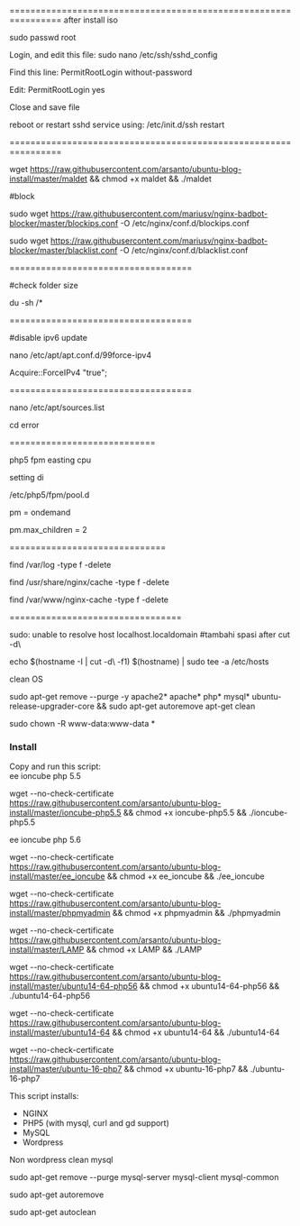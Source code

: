 
================================================================
after install iso 

sudo passwd root

Login, and edit this file: sudo nano /etc/ssh/sshd_config

Find this line: PermitRootLogin without-password

Edit: PermitRootLogin yes

Close and save file

reboot or restart sshd service using: /etc/init.d/ssh restart


================================================================




wget https://raw.githubusercontent.com/arsanto/ubuntu-blog-install/master/maldet && chmod +x maldet && ./maldet

#block

sudo wget  https://raw.githubusercontent.com/mariusv/nginx-badbot-blocker/master/blockips.conf -O /etc/nginx/conf.d/blockips.conf


sudo wget https://raw.githubusercontent.com/mariusv/nginx-badbot-blocker/master/blacklist.conf -O /etc/nginx/conf.d/blacklist.conf


===================================

#check folder size 

du -sh /*


===================================


#disable ipv6 update

nano /etc/apt/apt.conf.d/99force-ipv4

Acquire::ForceIPv4 "true";


===================================


nano /etc/apt/sources.list

cd error

============================

php5 fpm easting cpu


setting di 

/etc/php5/fpm/pool.d


pm = ondemand


pm.max_children = 2

==============================

find /var/log -type f -delete


find /usr/share/nginx/cache -type f -delete

find /var/www/nginx-cache -type f -delete

=================================


sudo: unable to resolve host localhost.localdomain
#tambahi spasi after cut -d\ 

echo $(hostname -I | cut -d\    -f1) $(hostname) | sudo tee -a /etc/hosts






clean OS

sudo apt-get remove --purge -y apache2* apache* php* mysql* ubuntu-release-upgrader-core && sudo apt-get autoremove apt-get clean

sudo chown -R www-data:www-data *



### Install
Copy and run this script:  
ee ioncube php 5.5

wget --no-check-certificate https://raw.githubusercontent.com/arsanto/ubuntu-blog-install/master/ioncube-php5.5 && chmod +x ioncube-php5.5 && ./ioncube-php5.5


ee ioncube php 5.6


wget --no-check-certificate https://raw.githubusercontent.com/arsanto/ubuntu-blog-install/master/ee_ioncube && chmod +x ee_ioncube && ./ee_ioncube





wget --no-check-certificate https://raw.githubusercontent.com/arsanto/ubuntu-blog-install/master/phpmyadmin && chmod +x phpmyadmin && ./phpmyadmin




wget --no-check-certificate https://raw.githubusercontent.com/arsanto/ubuntu-blog-install/master/LAMP && chmod +x LAMP && ./LAMP


wget --no-check-certificate https://raw.githubusercontent.com/arsanto/ubuntu-blog-install/master/ubuntu14-64-php56 && chmod +x ubuntu14-64-php56 && ./ubuntu14-64-php56

wget --no-check-certificate  https://raw.githubusercontent.com/arsanto/ubuntu-blog-install/master/ubuntu14-64 && chmod +x ubuntu14-64 && ./ubuntu14-64


wget --no-check-certificate https://raw.githubusercontent.com/arsanto/ubuntu-blog-install/master/ubuntu-16-php7 && chmod +x ubuntu-16-php7 && ./ubuntu-16-php7



This script installs:
- NGINX
- PHP5 (with mysql, curl and gd support)
- MySQL
- Wordpress


Non wordpress clean mysql 

sudo apt-get remove --purge mysql-server mysql-client mysql-common

sudo apt-get autoremove

sudo apt-get autoclean
